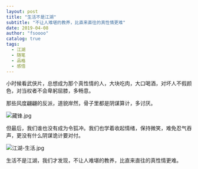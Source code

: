 ```yaml
---
layout: post
title: "生活不是江湖"
subtitle: "不让人难堪的教养，比直来直往的真性情更难"
date: 2019-04-08 
author: "fsoooo"
catalog: true
tags:
  - 江湖
  - 随笔
  - 品格
  - 感悟
---
```


小时候看武侠片，总想成为那个真性情的人，大块吃肉，大口喝酒，对坏人不假颜色，对当权者不会卑躬屈膝，多畅意。

那些风度翩翩的反派，道貌岸然，骨子里都是阴谋算计，多讨厌。

![藏锋.jpg](https://upload-images.jianshu.io/upload_images/15749314-39341da9a7b67e59.jpg?imageMogr2/auto-orient/strip%7CimageView2/2/w/1240)


但最后，我们谁也没有成为令狐冲。我们也学着收起情绪，保持微笑，难免忍气吞声，更没有什么阴谋诡计要对付。

![江湖-生活.jpg](https://upload-images.jianshu.io/upload_images/15749314-0ba001a73267ac43.jpg?imageMogr2/auto-orient/strip%7CimageView2/2/w/1240)

生活不是江湖，我们才发现，不让人难堪的教养，比直来直往的真性情更难。
